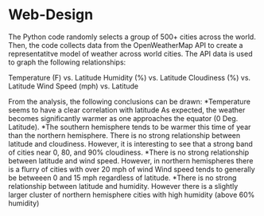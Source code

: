 # Web-Design
The Python code randomly selects a group of 500+ cities across the world. Then, the code collects data from the OpenWeatherMap API to create a representatitve model of weather across world cities. The API data is used to graph the following relationships:

Temperature (F) vs. Latitude 
Humidity (%) vs. Latitude 
Cloudiness (%) vs. Latitude 
Wind Speed (mph) vs. Latitude

From the analysis, the following conclusions can be drawn: 
*Temperature seems to have a clear correlation with latitude As expected, the weather becomes significantly warmer as one approaches the equator (0 Deg. Latitude). 
*The southern hemisphere tends to be warmer this time of year than the northern hemisphere. There is no strong relationship between latitude and cloudiness. However, it is interesting to see that a strong band of cities near 0, 80, and 90% cloudiness.
*There is no strong relationship between latitude and wind speed. However, in northern hemispheres there is a flurry of cities with over 20 mph of wind Wind speed tends to generally be betweeen 0 and 15 mph regardless of latitude. 
*There is no strong relationship between latitude and humidity. However there is a slightly larger cluster of northern hemisphere cities with high humidity (above 60% humidity) 